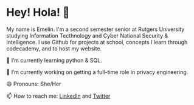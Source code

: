# Hey! Hola! 👋

My name is Emelin. I'm a second semester senior at Rutgers University studying Information Tecthnology and Cyber National Security & Intelligence. I use Github for projects at school, concepts I learn through codecademy, and to host my website.

🌱 I’m currently learning python & SQL.

🔭 I’m currently working on getting a full-time role in privacy engineering.

😄 Pronouns: She/Her

📫 How to reach me: [LinkedIn](https://www.linkedin.com/in/emelinflores01/) and [Twitter](https://twitter.com/fsemmha)
